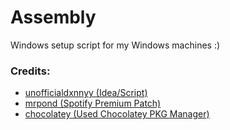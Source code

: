 # Assembly
Windows setup script for my Windows machines :)




### Credits:

- <a href="https://github.com/unofficialdxnny">unofficialdxnnyy (Idea/Script)</a>
- <a href="https://github.com/mrpond">mrpond (Spotify Premium Patch)</a>
- <a href="https://github.com/chocolatey">chocolatey (Used Chocolatey PKG Manager)</a>
